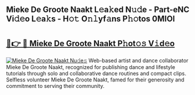 ## Mieke De Groote Naakt L𝚎a𝚔ed N𝚞𝚍e - Part-eNC Vi𝚍𝚎o L𝚎a𝚔s - H𝚘𝚝 O𝚗𝚕yf𝚊ns P𝚑𝚘tos 0MIOl

# <h2><a href="http://kfddyjc.oniu.top/?m=Mieke+De+Groote+Naakt">🔗👉 🔴 Mieke De Groote Naakt P𝚑ot𝚘𝚜 V𝚒d𝚎o</a></h2>

[![Mieke De Groote Naakt Nu𝚍e𝚜](https://i.imgur.com/0qMVB7G.gif)](http://kfddyjc.oniu.top/?m=Mieke+De+Groote+Naakt)
Web-based artist and dance collaborator Mieke De Groote Naakt, recognized for publishing dance and lifestyle tutorials through solo and collaborative dance routines and compact clips. Selfless volunteer Mieke De Groote Naakt, famed for their generosity and commitment to serving their community.  
